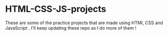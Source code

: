 # HTML-CSS-JS-projects

These are some of the practice projects that are made using HTMl, CSS and JavaScript .
I'll keep updating these repo as I do more of them !
